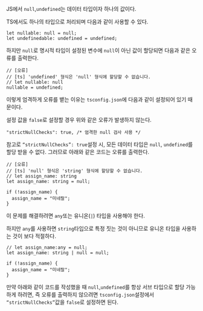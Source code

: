 JS에서 `null`,`undefined`는 데이터 타입이자 하나의 값이다.

TS에서도 하나의 타입으로 처리되며 다음과 같이 사용할 수 있다.

```tsx
let nullable: null = null;
let undefinedable: undefined = undefined;
```

하지만 `null`로 명시적 타입이 설정된 변수에 `null`이 아닌 값이 할당되면 다음과 같은 오류를 출력한다.

```tsx
// [오류]
// [ts] 'undefined' 형식은 'null' 형식에 할당할 수 없습니다.
// let nullable: null
nullable = undefined;
```

이렇게 엄격하게 오류를 뱉는 이유는 `tsconfig.json`에 다음과 같이 설정되어 있기 때문이다.

설정 값을 `false`로 설정할 경우 위와 같은 오류가 발생하지 않는다.

```tsx
"strictNullChecks": true, /* 엄격한 null 검사 사용 */
```

참고로 `“strictNullChecks”: true`설정 시, 모든 데이터 타입은 `null`, `undefined`를 할당 받을 수 없다. 그러므로 아래와 같은 코드는 오류를 출력한다.

```tsx
// [오류]
// [ts] 'null' 형식은 'string' 형식에 할당할 수 없습니다.
// let assign_name: string
let assign_name: string = null;

if (!assign_name) {
  assign_name = "미네랄";
}
```

이 문제를 해결하려면 `any`또는 유니온(`|`) 타입을 사용해야 한다.

하지만 `any`를 사용하면 `string`타입으로 특정 짓는 것이 아니므로 유니온 타입을 사용하는 것이 보다 적절하다.

```tsx
// let assign_name:any = null;
let assign_name: string | null = null;

if (!assign_name) {
  assign_name = "미네랄";
}
```

만약 아래와 같이 코드를 작성했을 때 `null`,`undefined`를 항상 서브 타입으로 할당 가능하게 하려면, 즉 오류를 출력하지 않으려면 `tsconfig.json`설정에서 `“strictNullChecks”`값을 `false`로 설정하면 된다.
